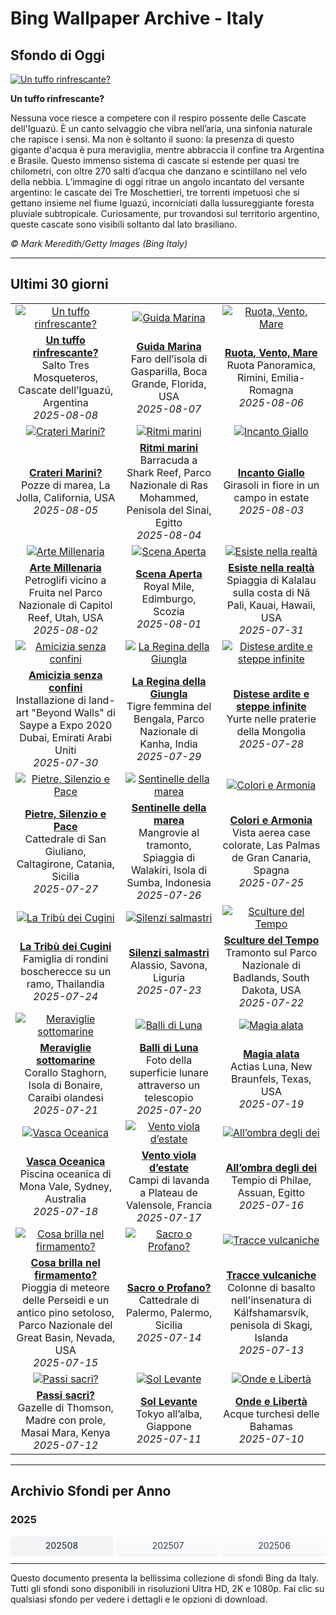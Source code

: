 # Bing Wallpaper Archive - Italy

## Sfondo di Oggi

[![Un tuffo rinfrescante?](https://www.bing.com/th?id=OHR.IguazuArgentina_IT-IT2568791763_UHD.jpg&pid=hp&w=2560)](https://bing.codexun.com/it/detail/20250808)

**Un tuffo rinfrescante?**

Nessuna voce riesce a competere con il respiro possente delle Cascate dell'Iguazú. È un canto selvaggio che vibra nell’aria, una sinfonia naturale che rapisce i sensi. Ma non è soltanto il suono: la presenza di questo gigante d'acqua è pura meraviglia, mentre abbraccia il confine tra Argentina e Brasile. Questo immenso sistema di cascate si estende per quasi tre chilometri, con oltre 270 salti d’acqua che danzano e scintillano nel velo della nebbia. L’immagine di oggi ritrae un angolo incantato del versante argentino: le cascate dei Tre Moschettieri, tre torrenti impetuosi che si gettano insieme nel fiume Iguazú, incorniciati dalla lussureggiante foresta pluviale subtropicale. Curiosamente, pur trovandosi sul territorio argentino, queste cascate sono visibili soltanto dal lato brasiliano.

*© Mark Meredith/Getty Images (Bing Italy)*

---

## Ultimi 30 giorni

| | | |
|:---:|:---:|:---:|
| [![Un tuffo rinfrescante?](https://www.bing.com/th?id=OHR.IguazuArgentina_IT-IT2568791763_UHD.jpg&pid=hp&w=2560)](https://bing.codexun.com/it/detail/20250808) | [![Guida Marina](https://www.bing.com/th?id=OHR.GasparillaLight_IT-IT1390366319_UHD.jpg&pid=hp&w=2560)](https://bing.codexun.com/it/detail/20250807) | [![Ruota, Vento, Mare](https://www.bing.com/th?id=OHR.RuotaRimini_IT-IT1297102060_UHD.jpg&pid=hp&w=2560)](https://bing.codexun.com/it/detail/20250806) | 
| **[Un tuffo rinfrescante?](https://bing.codexun.com/it/detail/20250808)**<br>Salto Tres Mosqueteros, Cascate dell’Iguazú, Argentina<br>*2025-08-08* | **[Guida Marina](https://bing.codexun.com/it/detail/20250807)**<br>Faro dell’isola di Gasparilla, Boca Grande, Florida, USA<br>*2025-08-07* | **[Ruota, Vento, Mare](https://bing.codexun.com/it/detail/20250806)**<br>Ruota Panoramica, Rimini, Emilia-Romagna<br>*2025-08-06* | 
| [![Crateri Marini?](https://www.bing.com/th?id=OHR.CaliforniaTidepool_IT-IT9185950611_UHD.jpg&pid=hp&w=2560)](https://bing.codexun.com/it/detail/20250805) | [![Ritmi marini](https://www.bing.com/th?id=OHR.BlackfinBarracuda_IT-IT1143705457_UHD.jpg&pid=hp&w=2560)](https://bing.codexun.com/it/detail/20250804) | [![Incanto Giallo](https://www.bing.com/th?id=OHR.HappySunflower_IT-IT1160856056_UHD.jpg&pid=hp&w=2560)](https://bing.codexun.com/it/detail/20250803) | 
| **[Crateri Marini?](https://bing.codexun.com/it/detail/20250805)**<br>Pozze di marea, La Jolla, California, USA<br>*2025-08-05* | **[Ritmi marini](https://bing.codexun.com/it/detail/20250804)**<br>Barracuda a Shark Reef, Parco Nazionale di Ras Mohammed, Penisola del Sinai, Egitto<br>*2025-08-04* | **[Incanto Giallo](https://bing.codexun.com/it/detail/20250803)**<br>Girasoli in fiore in un campo in estate<br>*2025-08-03* | 
| [![Arte Millenaria](https://www.bing.com/th?id=OHR.FruitaPetroglyphs_IT-IT1255778593_UHD.jpg&pid=hp&w=2560)](https://bing.codexun.com/it/detail/20250802) | [![Scena Aperta](https://www.bing.com/th?id=OHR.EdinburghFringe_IT-IT8835204472_UHD.jpg&pid=hp&w=2560)](https://bing.codexun.com/it/detail/20250801) | [![Esiste nella realtà](https://www.bing.com/th?id=OHR.NaPaliKauai_IT-IT1557569434_UHD.jpg&pid=hp&w=2560)](https://bing.codexun.com/it/detail/20250731) | 
| **[Arte Millenaria](https://bing.codexun.com/it/detail/20250802)**<br>Petroglifi vicino a Fruita nel Parco Nazionale di Capitol Reef, Utah, USA<br>*2025-08-02* | **[Scena Aperta](https://bing.codexun.com/it/detail/20250801)**<br>Royal Mile, Edimburgo, Scozia<br>*2025-08-01* | **[Esiste nella realtà](https://bing.codexun.com/it/detail/20250731)**<br>Spiaggia di Kalalau sulla costa di Nā Pali, Kauai, Hawaii, USA<br>*2025-07-31* | 
| [![Amicizia senza confini](https://www.bing.com/th?id=OHR.SaypeDubai_IT-IT8691118780_UHD.jpg&pid=hp&w=2560)](https://bing.codexun.com/it/detail/20250730) | [![La Regina della Giungla](https://www.bing.com/th?id=OHR.TigerDay_IT-IT8572184729_UHD.jpg&pid=hp&w=2560)](https://bing.codexun.com/it/detail/20250729) | [![Distese ardite e steppe infinite](https://www.bing.com/th?id=OHR.MongoliaYurts_IT-IT8478321001_UHD.jpg&pid=hp&w=2560)](https://bing.codexun.com/it/detail/20250728) | 
| **[Amicizia senza confini](https://bing.codexun.com/it/detail/20250730)**<br>Installazione di land-art "Beyond Walls" di Saype a Expo 2020 Dubai, Emirati Arabi Uniti<br>*2025-07-30* | **[La Regina della Giungla](https://bing.codexun.com/it/detail/20250729)**<br>Tigre femmina del Bengala, Parco Nazionale di Kanha, India<br>*2025-07-29* | **[Distese ardite e steppe infinite](https://bing.codexun.com/it/detail/20250728)**<br>Yurte nelle praterie della Mongolia<br>*2025-07-28* | 
| [![Pietre, Silenzio e Pace](https://www.bing.com/th?id=OHR.CaltagironeSicilia_IT-IT1493069823_UHD.jpg&pid=hp&w=2560)](https://bing.codexun.com/it/detail/20250727) | [![Sentinelle della marea](https://www.bing.com/th?id=OHR.MangroveTwilight_IT-IT8283933203_UHD.jpg&pid=hp&w=2560)](https://bing.codexun.com/it/detail/20250726) | [![Colori e Armonia](https://www.bing.com/th?id=OHR.LasPalmas_IT-IT1381176116_UHD.jpg&pid=hp&w=2560)](https://bing.codexun.com/it/detail/20250725) | 
| **[Pietre, Silenzio e Pace](https://bing.codexun.com/it/detail/20250727)**<br>Cattedrale di San Giuliano, Caltagirone, Catania, Sicilia<br>*2025-07-27* | **[Sentinelle della marea](https://bing.codexun.com/it/detail/20250726)**<br>Mangrovie al tramonto, Spiaggia di Walakiri, Isola di Sumba, Indonesia<br>*2025-07-26* | **[Colori e Armonia](https://bing.codexun.com/it/detail/20250725)**<br>Vista aerea case colorate, Las Palmas de Gran Canaria, Spagna<br>*2025-07-25* | 
| [![La Tribù dei Cugini](https://www.bing.com/th?id=OHR.AshyWoodswallow_IT-IT3849663666_UHD.jpg&pid=hp&w=2560)](https://bing.codexun.com/it/detail/20250724) | [![Silenzi salmastri](https://www.bing.com/th?id=OHR.AlassioLiguria_IT-IT1114546774_UHD.jpg&pid=hp&w=2560)](https://bing.codexun.com/it/detail/20250723) | [![Sculture del Tempo](https://www.bing.com/th?id=OHR.BadlandsSunset_IT-IT3807784060_UHD.jpg&pid=hp&w=2560)](https://bing.codexun.com/it/detail/20250722) | 
| **[La Tribù dei Cugini](https://bing.codexun.com/it/detail/20250724)**<br>Famiglia di rondini boscherecce su un ramo, Thailandia<br>*2025-07-24* | **[Silenzi salmastri](https://bing.codexun.com/it/detail/20250723)**<br>Alassio, Savona, Liguria<br>*2025-07-23* | **[Sculture del Tempo](https://bing.codexun.com/it/detail/20250722)**<br>Tramonto sul Parco Nazionale di Badlands, South Dakota, USA<br>*2025-07-22* | 
| [![Meraviglie sottomarine](https://www.bing.com/th?id=OHR.AcroporaReef_IT-IT2371984871_UHD.jpg&pid=hp&w=2560)](https://bing.codexun.com/it/detail/20250721) | [![Balli di Luna](https://www.bing.com/th?id=OHR.BigMoon_IT-IT7283568510_UHD.jpg&pid=hp&w=2560)](https://bing.codexun.com/it/detail/20250720) | [![Magia alata](https://www.bing.com/th?id=OHR.MothWeek_IT-IT2222446823_UHD.jpg&pid=hp&w=2560)](https://bing.codexun.com/it/detail/20250719) | 
| **[Meraviglie sottomarine](https://bing.codexun.com/it/detail/20250721)**<br>Corallo Staghorn, Isola di Bonaire, Caraibi olandesi<br>*2025-07-21* | **[Balli di Luna](https://bing.codexun.com/it/detail/20250720)**<br>Foto della superficie lunare attraverso un telescopio<br>*2025-07-20* | **[Magia alata](https://bing.codexun.com/it/detail/20250719)**<br>Actias Luna, New Braunfels, Texas, USA<br>*2025-07-19* | 
| [![Vasca Oceanica](https://www.bing.com/th?id=OHR.MonaValePool_IT-IT0291843782_UHD.jpg&pid=hp&w=2560)](https://bing.codexun.com/it/detail/20250718) | [![Vento viola d’estate](https://www.bing.com/th?id=OHR.FranceLavender_IT-IT7177980672_UHD.jpg&pid=hp&w=2560)](https://bing.codexun.com/it/detail/20250717) | [![All’ombra degli dei](https://www.bing.com/th?id=OHR.TemplePhilae_IT-IT7785409392_UHD.jpg&pid=hp&w=2560)](https://bing.codexun.com/it/detail/20250716) | 
| **[Vasca Oceanica](https://bing.codexun.com/it/detail/20250718)**<br>Piscina oceanica di Mona Vale, Sydney, Australia<br>*2025-07-18* | **[Vento viola d’estate](https://bing.codexun.com/it/detail/20250717)**<br>Campi di lavanda a Plateau de Valensole, Francia<br>*2025-07-17* | **[All’ombra degli dei](https://bing.codexun.com/it/detail/20250716)**<br>Tempio di Philae, Assuan, Egitto<br>*2025-07-16* | 
| [![Cosa brilla nel firmamento?](https://www.bing.com/th?id=OHR.PerseidsPine_IT-IT7125588777_UHD.jpg&pid=hp&w=2560)](https://bing.codexun.com/it/detail/20250715) | [![Sacro o Profano?](https://www.bing.com/th?id=OHR.CattedraleDiPalermo_IT-IT0519609819_UHD.jpg&pid=hp&w=2560)](https://bing.codexun.com/it/detail/20250714) | [![Tracce vulcaniche](https://www.bing.com/th?id=OHR.BasaltColumns_IT-IT0459542026_UHD.jpg&pid=hp&w=2560)](https://bing.codexun.com/it/detail/20250713) | 
| **[Cosa brilla nel firmamento?](https://bing.codexun.com/it/detail/20250715)**<br>Pioggia di meteore delle Perseidi e un antico pino setoloso, Parco Nazionale del Great Basin, Nevada, USA<br>*2025-07-15* | **[Sacro o Profano?](https://bing.codexun.com/it/detail/20250714)**<br>Cattedrale di Palermo, Palermo, Sicilia<br>*2025-07-14* | **[Tracce vulcaniche](https://bing.codexun.com/it/detail/20250713)**<br>Colonne di basalto nell'insenatura di Kálfshamarsvík, penisola di Skagi, Islanda<br>*2025-07-13* | 
| [![Passi sacri?](https://www.bing.com/th?id=OHR.ThomsonGazelle_IT-IT0397264762_UHD.jpg&pid=hp&w=2560)](https://bing.codexun.com/it/detail/20250712) | [![Sol Levante](https://www.bing.com/th?id=OHR.TokyoSunrise_IT-IT6877517307_UHD.jpg&pid=hp&w=2560)](https://bing.codexun.com/it/detail/20250711) | [![Onde e Libertà](https://www.bing.com/th?id=OHR.BahamaBlues_IT-IT2994052693_UHD.jpg&pid=hp&w=2560)](https://bing.codexun.com/it/detail/20250710) | 
| **[Passi sacri?](https://bing.codexun.com/it/detail/20250712)**<br>Gazelle di Thomson, Madre con prole, Masai Mara, Kenya<br>*2025-07-12* | **[Sol Levante](https://bing.codexun.com/it/detail/20250711)**<br>Tokyo all’alba, Giappone<br>*2025-07-11* | **[Onde e Libertà](https://bing.codexun.com/it/detail/20250710)**<br>Acque turchesi delle Bahamas<br>*2025-07-10* | 


---

## Archivio Sfondi per Anno

### 2025
<div style="display: grid; grid-template-columns: repeat(auto-fit, minmax(80px, 1fr)); gap: 6px; margin: 12px 0;">
<a href="https://bing.codexun.com/it/archive/202508" style="padding: 6px 12px; font-size: 14px; border-radius: 6px; box-shadow: 0 1px 2px rgba(0,0,0,0.1); background-color: #f3f4f6; color: #374151; text-decoration: none; text-align: center; transition: background-color 0.2s ease; font-weight: 500;">202508</a>
<a href="https://bing.codexun.com/it/archive/202507" style="padding: 6px 12px; font-size: 14px; border-radius: 6px; box-shadow: 0 1px 2px rgba(0,0,0,0.1); background-color: #f9fafb; color: #374151; text-decoration: none; text-align: center; transition: background-color 0.2s ease;">202507</a>
<a href="https://bing.codexun.com/it/archive/202506" style="padding: 6px 12px; font-size: 14px; border-radius: 6px; box-shadow: 0 1px 2px rgba(0,0,0,0.1); background-color: #f9fafb; color: #374151; text-decoration: none; text-align: center; transition: background-color 0.2s ease;">202506</a>
</div>



---

Questo documento presenta la bellissima collezione di sfondi Bing da Italy. Tutti gli sfondi sono disponibili in risoluzioni Ultra HD, 2K e 1080p. Fai clic su qualsiasi sfondo per vedere i dettagli e le opzioni di download.
